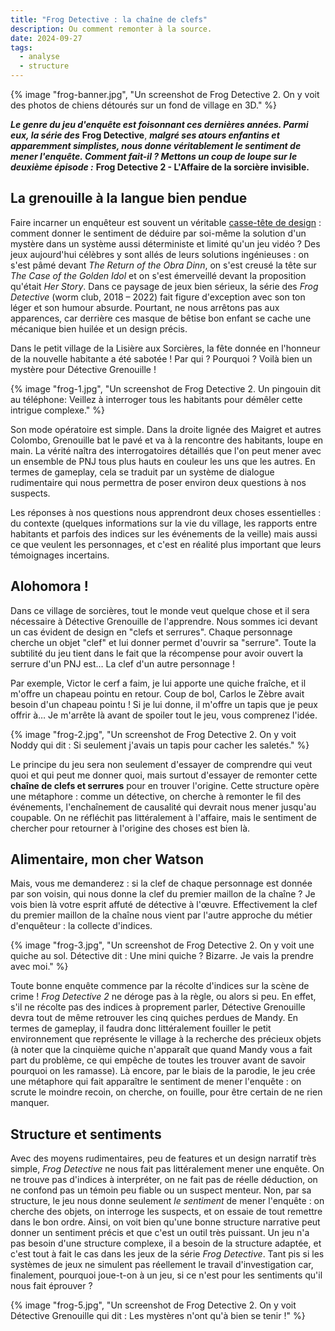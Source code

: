 ```yaml
---
title: "Frog Detective : la chaîne de clefs"
description: Ou comment remonter à la source.
date: 2024-09-27
tags:
  - analyse
  - structure
---
```

{% image "frog-banner.jpg", "Un screenshot de Frog Detective 2. On y voit des photos de chiens détourés sur un fond de village en 3D." %}

***Le genre du jeu d'enquête est foisonnant ces dernières années. Parmi eux, la série des*** **Frog Detective**, ***malgré ses atours enfantins et apparemment simplistes, nous donne véritablement le sentiment de mener l'enquête. Comment fait-il ? Mettons un coup de loupe sur le deuxième épisode :*** **Frog Detective 2 - L'Affaire de la sorcière invisible.**

## La grenouille à la langue bien pendue

Faire incarner un enquêteur est souvent un véritable <a href="https://www.youtube.com/watch?v=gwV_mA2cv_0" target="_blank">casse-tête de design</a> : comment donner le sentiment de déduire par soi-même la solution d'un mystère dans un système aussi déterministe et limité qu'un jeu vidéo ? Des jeux aujourd'hui célèbres y sont allés de leurs solutions ingénieuses : on s'est pâmé devant *The Return of the Obra Dinn*, on s'est creusé la tête sur *The Case of the Golden Idol* et on s'est émerveillé devant la proposition qu'était *Her Story*. Dans ce paysage de jeux bien sérieux, la série des *Frog Detective* (worm club, 2018 – 2022)  fait figure d'exception avec son ton léger et son humour absurde. Pourtant, ne nous arrêtons pas aux apparences, car derrière ces masque de bêtise bon enfant se cache une mécanique bien huilée et un design précis.

Dans le petit village de la Lisière aux Sorcières, la fête donnée en l'honneur de la nouvelle habitante a été sabotée ! Par qui ? Pourquoi ? Voilà bien un mystère pour Détective Grenouille ! 

{% image "frog-1.jpg", "Un screenshot de Frog Detective 2. Un pingouin dit au téléphone: Veillez à interroger tous les habitants pour démêler cette intrigue complexe." %}

Son mode opératoire est simple. Dans la droite lignée des Maigret et autres Colombo, Grenouille bat le pavé et va à la rencontre des habitants, loupe en main. La vérité naîtra des interrogatoires détaillés que l'on peut mener avec un ensemble de PNJ tous plus hauts en couleur les uns que les autres. En termes de gameplay, cela se traduit par un système de dialogue rudimentaire qui nous permettra de poser environ deux questions à nos suspects. 

Les réponses à nos questions nous apprendront deux choses essentielles : du contexte (quelques informations sur la vie du village, les rapports entre habitants et parfois des indices sur les événements de la veille) mais aussi ce que veulent les personnages, et c'est en réalité plus important que leurs témoignages incertains.

## Alohomora !

Dans ce village de sorcières, tout le monde veut quelque chose et il sera nécessaire à Détective Grenouille de l'apprendre. Nous sommes ici devant un cas évident de design en "clefs et serrures". Chaque personnage cherche un objet "clef" et lui donner permet d'ouvrir sa "serrure". Toute la subtilité du jeu tient dans le fait que la récompense pour avoir ouvert la serrure d'un PNJ est… La clef d'un autre personnage !

Par exemple, Victor le cerf a faim, je lui apporte une quiche fraîche, et il m'offre un chapeau pointu en retour. Coup de bol, Carlos le Zèbre avait besoin d'un chapeau pointu ! Si je lui donne, il m'offre un tapis que je peux offrir à… Je m'arrête là avant de spoiler tout le jeu, vous comprenez l'idée.

{% image "frog-2.jpg", "Un screenshot de Frog Detective 2. On y voit Noddy qui dit : Si seulement j'avais un tapis pour cacher les saletés." %}

Le principe du jeu sera non seulement d'essayer de comprendre qui veut quoi et qui peut me donner quoi, mais surtout d'essayer de remonter cette **chaîne de clefs et serrures** pour en trouver l'origine. Cette structure opère une métaphore : comme un détective, on cherche à remonter le fil des événements, l'enchaînement de causalité qui devrait nous mener jusqu'au coupable. On ne réfléchit pas littéralement à l'affaire, mais le sentiment de chercher pour retourner à l'origine des choses est bien là.

## Alimentaire, mon cher Watson

Mais, vous me demanderez : si la clef de chaque personnage est donnée par son voisin, qui nous donne la clef du premier maillon de la chaîne ? Je vois bien là votre esprit affuté de détective à l'œuvre. Effectivement la clef du premier maillon de la chaîne nous vient par l'autre approche du métier d'enquêteur : la collecte d'indices.

{% image "frog-3.jpg", "Un screenshot de Frog Detective 2. On y voit une quiche au sol. Détective dit : Une mini quiche ? Bizarre. Je vais la prendre avec moi." %}

Toute bonne enquête commence par la récolte d'indices sur la scène de crime ! *Frog Detective 2* ne déroge pas à la règle, ou alors si peu. En effet, s'il ne récolte pas des indices à proprement parler, Détective Grenouille devra tout de même retrouver les cinq quiches perdues de Mandy. En termes de gameplay, il faudra donc littéralement fouiller le petit environnement que représente le village à la recherche des précieux objets (à noter que la cinquième quiche n'apparaît que quand Mandy vous a fait part du problème, ce qui empêche de toutes les trouver avant de savoir pourquoi on les ramasse).
Là encore, par le biais de la parodie, le jeu crée une métaphore qui fait apparaître le sentiment de mener l'enquête : on scrute le moindre recoin, on cherche, on fouille, pour être certain de ne rien manquer.

## Structure et sentiments

Avec des moyens rudimentaires, peu de features et un design narratif très simple, *Frog Detective* ne nous fait pas littéralement mener une enquête. On ne trouve pas d'indices à interpréter, on ne fait pas de réelle déduction, on ne confond pas un témoin peu fiable ou un suspect menteur. Non, par sa structure, le jeu nous donne seulement *le sentiment* de mener l'enquête : on cherche des objets, on interroge les suspects, et on essaie de tout remettre dans le bon ordre. Ainsi, on voit bien qu'une bonne structure narrative peut donner un sentiment précis et que c'est un outil très puissant. Un jeu n'a pas besoin d'une structure complexe, il a besoin de la structure adaptée, et c'est tout à fait le cas dans les jeux de la série *Frog Detective*. Tant pis si les systèmes de jeux ne simulent pas réellement le travail d'investigation car, finalement, pourquoi joue-t-on à un jeu, si ce n'est pour les sentiments qu'il nous fait éprouver ?

{% image "frog-5.jpg", "Un screenshot de Frog Detective 2. On y voit Détective Grenouille qui dit : Les mystères n'ont qu'à bien se tenir !" %}



